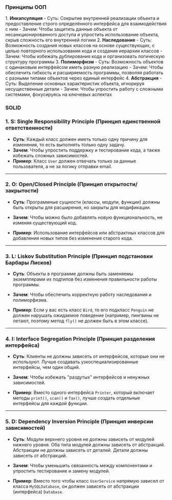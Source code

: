 
### Принципы ООП

1. **Инкапсуляция**
	- Суть: Сокрытие внутренней реализации объекта и предоставление строго определённого интерфейса для взаимодействия с ним
	- Зачем: Чтобы защитить данные объекта от несанкционированного доступа и упростить использование объекта, скрыв сложность его внутренней логики
2. **Наследование**
	- Суть: Возможность создания новых классов на основе существующих, с целью повторного использования кода и создания иерархии классов
	- Зачем: Чтобы избежать дублирования кода и организовать логическую структуру программы
3. **Полиморфизм**
	- Суть: Возможность объектов с одинаковым интерфейсом иметь разную реализацию
	- Зачем: Чтобы обеспечить гибкость и расширяемость программы, позволяя работать с разными типами объектов через единый интерфейс
4. **Абстракция**
	- Суть: Выделение основных характеристик объекта, игнорируя несущественные детали
	- Зачем: Чтобы упростить работу с сложными системами, фокусируясь на ключевых аспектах

### SOLID

### 1. **S: Single Responsibility Principle (Принцип единственной ответственности)**

- **Суть**: Каждый класс должен иметь только одну причину для изменения, то есть выполнять только одну задачу.
- **Зачем**: Чтобы упростить поддержку и тестирование кода, а также избежать сложных зависимостей.
- **Пример**: Класс `User` должен отвечать только за данные пользователя, а не за логику отправки email.
    

---

### 2. **O: Open/Closed Principle (Принцип открытости/закрытости)**

- **Суть**: Программные сущности (классы, модули, функции) должны быть открыты для расширения, но закрыты для модификации.
    
- **Зачем**: Чтобы можно было добавлять новую функциональность, не изменяя существующий код.
    
- **Пример**: Использование интерфейсов или абстрактных классов для добавления новых типов без изменения старого кода.
    

---

### 3. **L: Liskov Substitution Principle (Принцип подстановки Барбары Лисков)**

- **Суть**: Объекты в программе должны быть заменяемы экземплярами их подтипов без изменения правильности работы программы.
    
- **Зачем**: Чтобы обеспечить корректную работу наследования и полиморфизма.
    
- **Пример**: Если у вас есть класс `Bird`, то его подкласс `Penguin` не должен нарушать ожидаемое поведение (например, пингвины не летают, поэтому метод `fly()` не должен быть в этом классе).
    

---

### 4. **I: Interface Segregation Principle (Принцип разделения интерфейса)**

- **Суть**: Клиенты не должны зависеть от интерфейсов, которые они не используют. Лучше создавать узкоспециализированные интерфейсы, чем один общий.
    
- **Зачем**: Чтобы избежать "раздутых" интерфейсов и ненужных зависимостей.
    
- **Пример**: Вместо одного интерфейса `Printer`, который включает методы `print()`, `scan()` и `fax()`, лучше создать отдельные интерфейсы для каждой функции.
    

---

### 5. **D: Dependency Inversion Principle (Принцип инверсии зависимостей)**

- **Суть**: Модули верхнего уровня не должны зависеть от модулей нижнего уровня. Оба типа модулей должны зависеть от абстракций. Абстракции не должны зависеть от деталей. Детали должны зависеть от абстракций.
    
- **Зачем**: Чтобы уменьшить связанность между компонентами и упростить тестирование и замену модулей.
    
- **Пример**: Вместо того чтобы класс `UserService` напрямую зависел от класса `MySQLDatabase`, он должен зависеть от абстракции (интерфейса) `Database`.